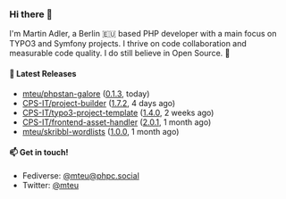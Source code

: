 ### Hi there 👋

I'm Martin Adler, a Berlin 🇪🇺 based PHP developer with a main focus on TYPO3 and Symfony projects. I thrive on
code collaboration and measurable code quality. I do still believe in Open Source. 💛

#### 🎁 Latest Releases

- [mteu/phpstan-galore](https://github.com/mteu/phpstan-galore) ([0.1.3](https://github.com/mteu/phpstan-galore/releases/tag/0.1.3), today)
- [CPS-IT/project-builder](https://github.com/CPS-IT/project-builder) ([1.7.2](https://github.com/CPS-IT/project-builder/releases/tag/1.7.2), 4 days ago)
- [CPS-IT/typo3-project-template](https://github.com/CPS-IT/typo3-project-template) ([1.4.0](https://github.com/CPS-IT/typo3-project-template/releases/tag/1.4.0), 2 weeks ago)
- [CPS-IT/frontend-asset-handler](https://github.com/CPS-IT/frontend-asset-handler) ([2.0.1](https://github.com/CPS-IT/frontend-asset-handler/releases/tag/2.0.1), 1 month ago)
- [mteu/skribbl-wordlists](https://github.com/mteu/skribbl-wordlists) ([1.0.0](https://github.com/mteu/skribbl-wordlists/releases/tag/1.0.0), 1 month ago)

#### 📫 Get in touch!

- Fediverse: [@mteu@phpc.social](https://phpc.social/@mteu)
- Twitter: [@mteu](https://twitter.com/mteu)
